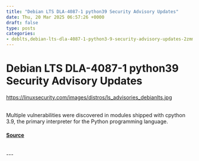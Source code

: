```yaml
---
title: "Debian LTS DLA-4087-1 python39 Security Advisory Updates"
date: Thu, 20 Mar 2025 06:57:26 +0000
draft: false
type: posts
categories: 
- deblts,debian-lts-dla-4087-1-python3-9-security-advisory-updates-2zmm8zpkepir,Linux,Linux Security,Security
---
```

# Debian LTS DLA-4087-1 python39 Security Advisory Updates
https://linuxsecurity.com/images/distros/ls_advisories_debianlts.jpg
<br/>

<br/>
Multiple vulnerabilities were discovered in modules shipped with cpython 3.9, the primary interpreter for the Python programming language.

#### [Source](https://linuxsecurity.com/advisories/deblts/debian-lts-dla-4087-1-python3-9-security-advisory-updates-2zmm8zpkepir)

<br/>
---
